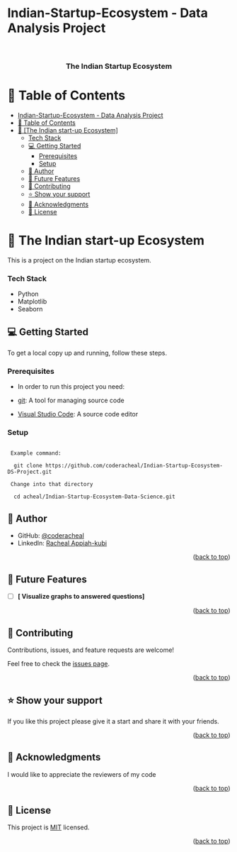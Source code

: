 # Indian-Startup-Ecosystem - Data Analysis Project

<a name="readme-top"></a>


<div align="center">
  <br/>

  <h3><b>The Indian Startup Ecosystem</b></h3>

</div>


# 📗 Table of Contents

- [Indian-Startup-Ecosystem - Data Analysis Project](#indian-startup-ecosystem---data-analysis-project)
- [📗 Table of Contents](#-table-of-contents)
- [📖 \[The Indian start-up Ecosystem\] ](#-the-indian-start-up-ecosystem-)
    - [Tech Stack ](#tech-stack-)
  - [💻 Getting Started ](#-getting-started-)
    - [Prerequisites](#prerequisites)
    - [Setup](#setup)
  - [👥 Author ](#-author-)
  - [🔭 Future Features ](#-future-features-)
  - [🤝 Contributing ](#-contributing-)
  - [⭐️ Show your support ](#️-show-your-support-)
  - [🙏 Acknowledgments ](#-acknowledgments-)
  - [📝 License ](#-license-)

# 📖 The Indian start-up Ecosystem <a name="about-project"></a>
This is a project on the Indian startup ecosystem.

### Tech Stack <a name="tech-stack"></a>
 - Python
 - Matplotlib
 - Seaborn


## 💻 Getting Started <a name="getting-started"></a>

To get a local copy up and running, follow these steps.

### Prerequisites

- In order to run this project you need:

- [git](https://git-scm.com/downloads): A tool for managing source code
- [Visual Studio Code](https://code.visualstudio.com/): A source code editor

### Setup

```Clone this repository to your desired folder:

 Example command:
 
  git clone https://github.com/coderacheal/Indian-Startup-Ecosystem-DS-Project.git
 
 Change into that directory

  cd acheal/Indian-Startup-Ecosystem-Data-Science.git
```

## 👥 Author <a name="authors"></a>


- GitHub: [@coderacheal](https://github.com/coderacheal)
- LinkedIn: [Racheal Appiah-kubi](https://www.linkedin.com/in/racheal-appiah-kubi-a230b7173/)


<p align="right">(<a href="#readme-top">back to top</a>)</p>

## 🔭 Future Features <a name="future-features"></a>

- [ ] **[ Visualize graphs to answered questions]**


<p align="right">(<a href="#readme-top">back to top</a>)</p>

## 🤝 Contributing <a name="contributing"></a>

Contributions, issues, and feature requests are welcome!

Feel free to check the [issues page](../../issues/).

<p align="right">(<a href="#readme-top">back to top</a>)</p>

## ⭐️ Show your support <a name="support"></a>

If you like this project please give it a start and share it with your friends. 

<p align="right">(<a href="#readme-top">back to top</a>)</p>

## 🙏 Acknowledgments <a name="acknowledgements"></a>

I would like to appreciate the reviewers of my code


<p align="right">(<a href="#readme-top">back to top</a>)</p>

## 📝 License <a name="license"></a>

This project is [MIT](./MIT.md) licensed.

<p align="right">(<a href="#readme-top">back to top</a>)</p>
